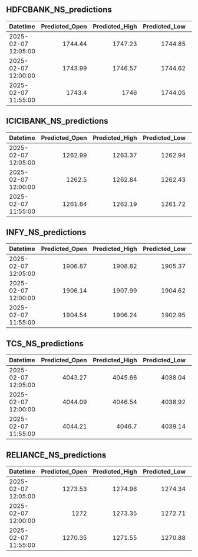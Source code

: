 ## HDFCBANK_NS_predictions
| Datetime            |   Predicted_Open |   Predicted_High |   Predicted_Low |   Predicted_Close |   Predicted_Volume |
|:--------------------|-----------------:|-----------------:|----------------:|------------------:|-------------------:|
| 2025-02-07 12:05:00 |          1744.44 |          1747.23 |         1744.85 |           1745.89 |             120193 |
| 2025-02-07 12:00:00 |          1743.99 |          1746.57 |         1744.62 |           1745.69 |             101770 |
| 2025-02-07 11:55:00 |          1743.4  |          1746    |         1744.05 |           1745.21 |             100679 |

## ICICIBANK_NS_predictions
| Datetime            |   Predicted_Open |   Predicted_High |   Predicted_Low |   Predicted_Close |   Predicted_Volume |
|:--------------------|-----------------:|-----------------:|----------------:|------------------:|-------------------:|
| 2025-02-07 12:05:00 |          1262.99 |          1263.37 |         1262.94 |           1263.61 |            69190   |
| 2025-02-07 12:00:00 |          1262.5  |          1262.84 |         1262.43 |           1263.11 |            68458.8 |
| 2025-02-07 11:55:00 |          1261.84 |          1262.19 |         1261.72 |           1262.38 |            68483.7 |

## INFY_NS_predictions
| Datetime            |   Predicted_Open |   Predicted_High |   Predicted_Low |   Predicted_Close |   Predicted_Volume |
|:--------------------|-----------------:|-----------------:|----------------:|------------------:|-------------------:|
| 2025-02-07 12:05:00 |          1906.87 |          1908.82 |         1905.37 |           1905.56 |            30855.3 |
| 2025-02-07 12:00:00 |          1906.14 |          1907.99 |         1904.62 |           1904.84 |            31208.9 |
| 2025-02-07 11:55:00 |          1904.54 |          1906.24 |         1902.95 |           1903.23 |            31090   |

## TCS_NS_predictions
| Datetime            |   Predicted_Open |   Predicted_High |   Predicted_Low |   Predicted_Close |   Predicted_Volume |
|:--------------------|-----------------:|-----------------:|----------------:|------------------:|-------------------:|
| 2025-02-07 12:05:00 |          4043.27 |          4045.66 |         4038.04 |           4044.87 |            21692.6 |
| 2025-02-07 12:00:00 |          4044.09 |          4046.54 |         4038.92 |           4045.61 |            21522.2 |
| 2025-02-07 11:55:00 |          4044.21 |          4046.7  |         4039.14 |           4045.67 |            21436.7 |

## RELIANCE_NS_predictions
| Datetime            |   Predicted_Open |   Predicted_High |   Predicted_Low |   Predicted_Close |   Predicted_Volume |
|:--------------------|-----------------:|-----------------:|----------------:|------------------:|-------------------:|
| 2025-02-07 12:05:00 |          1273.53 |          1274.96 |         1274.34 |           1273.48 |             152823 |
| 2025-02-07 12:00:00 |          1272    |          1273.35 |         1272.71 |           1271.93 |             142792 |
| 2025-02-07 11:55:00 |          1270.35 |          1271.55 |         1270.88 |           1270.16 |             137815 |

